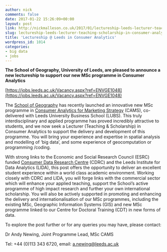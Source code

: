 ```yaml
---
author: nick
comments: false
date: 2017-01-22 15:26:09+00:00
layout: post
link: http://nickmalleson.co.uk/2017/01/lectureship-leeds-lecturer-teaching-scholarship-in-consumer-analytics/
slug: lectureship-leeds-lecturer-teaching-scholarship-in-consumer-analytics
title: 'Lectureship @ Leeds in Consumer Analytics'
wordpress_id: 1014
categories:
- big data
- jobs
---
```


**The School of Geography, University of Leeds, are pleased to announce a new lectureship to support our new MSc programme in Consumer Analytics**

[https://jobs.leeds.ac.uk/Vacancy.aspx?ref=ENVGE1048](https://jobs.leeds.ac.uk/Vacancy.aspx?ref=ENVGE1048)

The [School of Geography](http://geog.leeds.ac.uk/) has recently launched an innovative new MSc programme in [Consumer Analytics for Marketing Strategy](http://business.leeds.ac.uk/masters/msc-consumer-analytics-and-marketing-strategy/) (CAMS), co-delivered with Leeds University Business School (LUBS). This truly interdisciplinary and applied programme has proved incredibly attractive to students, and we now seek a Lecturer (Teaching & Scholarship) in Consumer Analytics to support the delivery and development of this programme. You will bring your experience and expertise in spatial analysis and modelling of ‘big data’, and some experience of geocomputation or programming /coding.

With strong links to the Economic and Social Research Council (ESRC) funded [Consumer Data Research Centre](https://www.cdrc.ac.uk/) (CDRC) and the Leeds Institute for Data Analytics (LIDA), this post offers the opportunity to deliver an excellent student experience within a world class academic environment. Working closely with CDRC and LIDA, you will forge links with the commercial sector which will enhance your applied teaching, support the School’s active programme of high impact research and further your own international scholarship. You will also be actively supported in promoting and enhancing the delivery and internationalisation of our MSc programmes, including the existing MSc, Geographic Information Systems (GIS) and new MSc programme linked to our Centre for Doctoral Training (CDT) in new forms of data.

To explore the post further or for any queries you may have, please contact:

Dr Andy Newing, Joint Programme Lead, MSc CAMS

Tel: +44 (0)113 343 6720, email: a.newing@leeds.ac.uk
